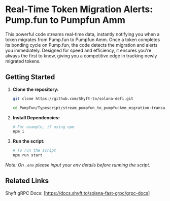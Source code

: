 # Real-Time Token Migration Alerts: Pump.fun to Pumpfun Amm

This powerful code streams real-time data, instantly notifying you when a token migrates from Pump.fun to Pumpfun Amm. Once a token completes its bonding cycle on Pump.fun, the code detects the migration and alerts you immediately. Designed for speed and efficiency, it ensures you're always the first to know, giving you a competitive edge in tracking newly migrated tokens.

## Getting Started

1. **Clone the repository:**
   ```bash
   git clone https://github.com/Shyft-to/solana-defi.git
   
   cd PumpFun/Typescript/stream_pumpfun_to_pumpfunAmm_migration-transactions
   ```

2. **Install Dependencies:**

    ```bash
    # For example, if using npm
    npm i
    ```

3. **Run the script:**

    ```bash
    # To run the script
    npm run start
    ```
*Note: On `.env` please input your env details before running the script.*

## Related Links

Shyft gRPC Docs: [https://docs.shyft.to/solana-fast-grpc/grpc-docs]